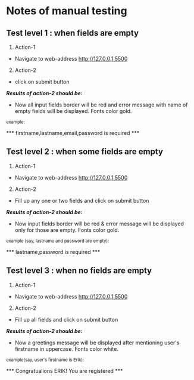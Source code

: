 # Notes of manual testing

## Test level 1 : when fields are empty

1. Action-1
- Navigate to web-address http://127.0.0.1:5500 
2. Action-2
- click on submit button

 ***_Results of action-2 should be_:***

- Now all input fields border will be red and error message with name of empty fields will be displayed. Fonts color gold.

<sub>example:</sub>

*** firstname,lastname,email,password is required ***

## Test level 2 : when some fields are empty

1. Action-1
- Navigate to web-address http://127.0.0.1:5500 
2. Action-2
- Fill up any one or two fields and click on submit button

***_Results of action-2 should be_:***

- Now input fields border will be red & error message will be displayed only for those are empty. Fonts color gold.

<sub>example (say, lastname and password are empty):</sub>

*** lastname,password is required ***

## Test level 3 : when no fields are empty

1. Action-1
- Navigate to web-address http://127.0.0.1:5500 
2. Action-2
- Fill up all fields and click on submit button

 ***_Results of action-2 should be_:***

- Now a greetings message will be displayed after mentioning user's firstname in uppercase. Fonts color white.

<sub>example(say, user's firstname is Erik):</sub>

*** Congratualions ERIK! You are registered ***

